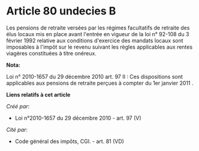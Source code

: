 # Article 80 undecies B

Les pensions de retraite versées par les régimes facultatifs de retraite des élus locaux mis en place avant l'entrée en
vigueur de la loi n° 92-108 du 3 février 1992 relative aux conditions d'exercice des mandats locaux sont imposables à l'impôt
sur le revenu suivant les règles applicables aux rentes viagères constituées à titre onéreux.

**Nota:**

Loi n° 2010-1657 du 29 décembre 2010 art. 97 II :  Ces dispositions sont applicables aux pensions de retraite perçues à
compter du 1er janvier 2011 .

**Liens relatifs à cet article**

_Créé par_:

  - Loi n°2010-1657 du 29 décembre 2010 - art. 97 (V)

_Cité par_:

  - Code général des impôts, CGI. - art. 81 (VD)
